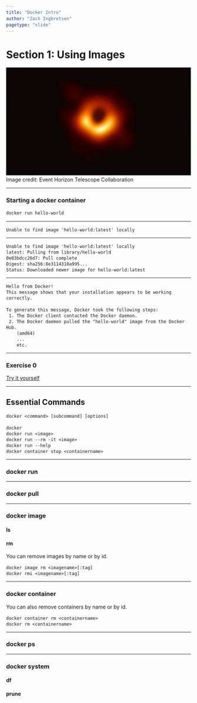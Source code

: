 ```yaml
---
title: "Docker Intro"
author: "Zach Ingbretsen"
pagetype: "slide"
---
```


# Section 1: Using Images

![First image of a black hole](blackhole.jpg)
Image credit: Event Horizon Telescope Collaboration

---

### Starting a docker container
```bash
docker run hello-world
```
---
```output
Unable to find image 'hello-world:latest' locally
```
---
```output
Unable to find image 'hello-world:latest' locally
latest: Pulling from library/hello-world
0e03bdcc26d7: Pull complete 
Digest: sha256:8e3114318a995...
Status: Downloaded newer image for hello-world:latest
```
---
```output
Hello from Docker!
This message shows that your installation appears to be working correctly.

To generate this message, Docker took the following steps:
 1. The Docker client contacted the Docker daemon.
 2. The Docker daemon pulled the "hello-world" image from the Docker Hub.
    (amd64)
    ...
    etc.
```
---
### Exercise 0
[Try it yourself](/exercises/0)

---

## Essential Commands
```
docker <command> [subcommand] [options]

docker
docker run <image>
docker run --rm -it <image>
docker run --help
docker container stop <containername>
```
---
### docker run
---
### docker pull
---
### docker image
#### ls
#### rm
You can remove images by name or by id.
```
docker image rm <imagename>[:tag]
docker rmi <imagename>[:tag]
```
---
### docker container
You can also remove containers by name or by id.
```
docker container rm <containername>
docker rm <containername>
```
---
### docker ps
---
### docker system
#### df
#### prune

